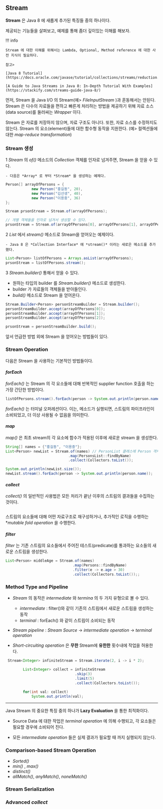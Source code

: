 ## Stream

**Stream** 은 Java 8 에 새롭게 추가된 특징들 중의 하나이다.

제공되는 기능들을 살펴보고, 예제를 통해 좀더 깊이있는 이해를 해보자.

!!! info

    Stream 에 대한 이해를 위해서는 Lambda, Optional, Method reference 에 대한 사전 지식이 필요하다.
    
    참고>

    [Java 8 Tutorial](https://docs.oracle.com/javase/tutorial/collections/streams/reduction.html)

    [A Guide to Java Streams in Java 8: In-Depth Tutorial With Examples](https://stackify.com/streams-guide-java-8/)


먼저, Stream 을 Java I/O 의 Stream(예> *FileInputStream* )과 혼동해서는 안된다.
Stream 은 다수의 자료들을 편하고 빠른게 처리하는 방법을 제공하기 위해 자료 소스(data source)를 둘러싸는 *Wrapper* 이다.

Stream 은 자료를 저장하지 않으며, 자료 구조도 아니다. 또한, 자료 소스를 수정하지도 않는다.
Stream 의 요소(element)들에 대한 함수형 동작을 지원한다. (예> 컬렉션들에 대한 *map-reduce transformation*)


### Stream 생성

1 *Stream* 의 *of()* 메소드의 *Collection* 객체를 인자로 넘겨주면, Stream 을 얻을 수 있다.

    - 다음은 *Array* 로 부터 *Stream* 을 생성하는 예제다.

``` java
Person[] arrayOfPersons = {
            new Person("홍길동", 20),
            new Person("김선생", 40),
            new Person("이용중", 36)
};

Stream prsonStream = Stream.of(arrayOfPersons);

// 개별 객체들을 인자로 넘겨서 생성할 수 있다.
prsonStream = Stream.of(arrayOfPersons[0], arrayOfPersons[1], arrayOfPersons[2]);
```

2 *List* 에서 *stream()* 메소드로 Stream을 얻어오는 예제이다.

    - Java 8 은 *Collection Interface* 에 *stream()* 이라는 새로은 메소드를 추가했다.


``` java
List<Person> listOfPersons = Arrays.asList(arrayOfPersons);
prsonStream = listOfPersons.stream();
```

3 *Stream.builder()* 통해서 얻을 수 있다.

- 원하는 타입의 builder 를 *Stream.builder()* 메소드로 생성한다.
- builder 가 자료들의 객체들을 받아들인다.
- *build()* 메소드로 Stream 을 얻어온다.

``` java
Stream.Builder<Person> personStreamBuilder = Stream.builder();
personStreamBuilder.accept(arrayOfPersons[0]);
personStreamBuilder.accept(arrayOfPersons[1]);
personStreamBuilder.accept(arrayOfPersons[2]);

prsonStream = personStreamBuilder.build();
```

앞서 언급한 방법 외에 Stream 을 얻어오는 방법들이 있다. 

### Stream Operation

다음은 Stream 을 사용하는 기본적인 방법들이다.

#### *forEach*

*forEach()* 는 Stream 의 각 요소들에 대해 반복적인 supplier function 호출을 하는 가장 간단한 방법이다.

``` java
listOfPersons.stream().forEach(person -> System.out.println(person.name));
```
*forEach()* 는 터미널 오퍼레션이다. 이는, 메소드가 실행되면, 스트림의 파이프라인이 소비되었고, 더 이상 사용될 수 없음을 의미한다.


#### *map*

*map()* 은 최초 stream의 각 요소에 함수가 적용된 이후에 새로운 stream 을 생성한다.

``` java
String[] names = {"홍길동", "이용중"};
List<Person> newList = Stream.of(names) // PersonList 클래스에 Person 객체들의 리스트 가지고 있음.
                             .map(PersonsList::findByName)      
                             .collect(Collectors.toList());

System.out.println(newList.size());
newList.stream().forEach(person -> System.out.println(person.name));
```

#### *collect*

*collect()* 의 일반적인 사용법은 모든 처리가 끝난 이후의 스트림의 결과들을 수집하는 것이다.

``` java

```
스트림의 요소들에 대해 어떤 자료구조로 재구성하거나, 추가적인 로직을 수행하는 **mutable fold operation* 을 수행한다.

#### *filter*

*filter* 는 기존 스트림의 요소들에서 주어진 테스트(predicate)를 통과하는 요소들의 새로운 스트림을 생성한다.

``` java
List<Person> middleAge = Stream.of(names)
                               .map(Persons::findByName)
                               .filter(e -> e.age > 30)
                               .collect(Collectors.toList());;
```

### Method Type and Pipeline

- *Stream* 의 동작은 *intermediate* 와 *termina* 의 두 가지 유형으로 볼 수 있다.

    - *intermediate* : filter()와 같이 기존의 스트림에서 새로운 스트림을 생성하는 동작
    - *terminal* : forEach() 와 같이 스트림이 소비되는 동작

- *Stream pipeline* : *Stream Source* -> *intermediate operation* -> *terminal operation*

- *Short-circuiting operation* 은 **무한** Stream에 **유한한** 횟수내에 작업을 허용한다.

``` java
 Stream<Integer> infiniteStream = Stream.iterate(2, i -> i * 2);

        List<Integer> collect = infiniteStream
                                .skip(3)
                                .limit(5)
                                .collect(Collectors.toList());

        for(int val: collect)
            System.out.println(val);
```

--------

Java Stream 의 중요한 특징 중의 하나가 **Lazy Evaluation** 을 통한 최적화이다.

- Source Data 에 대한 작업은 *terminal operation* 에 의해 수행되고, 각 요소들은 필요할 경우에 소비되어 진다.

- 모든 *intermediate operation* 들은 실제 결과가 필요할 때 까지 실행되지 않는다.


### Comparison-based Stream Operation

- *Sorted()*
- *min()* , *max()*
- *distinct()*
- *allMatch()*, *anyMatch()*, *noneMatch()*


### Stream Serialization


### Advanced *collect*



